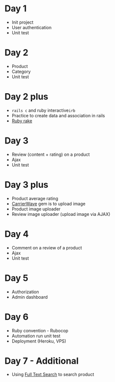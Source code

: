 # Day 1
- Init project
- User authentication
- Unit test

# Day 2
- Product
- Category
- Unit test

# Day 2 plus
- `rails c` and ruby interactive`irb`
- Practice to create data and association in rails
- [Ruby rake](https://www.rubyguides.com/2019/02/ruby-rake/)

# Day 3
- Review (content + rating) on a product
- Ajax
- Unit test

# Day 3 plus
- Product average rating
- [CarrierWave](https://github.com/carrierwaveuploader/carrierwave) gem is to upload image
- Product image uploader
- Review image uploader (upload image via AJAX)

# Day 4
- Comment on a review of a product
- Ajax
- Unit test

# Day 5
- Authorization
- Admin dashboard

# Day 6
- Ruby convention - Rubocop
- Automation run unit test
- Deployment (Heroku, VPS)

# Day 7 - Additional
- Using [Full Text Search](https://www.postgresql.org/docs/current/textsearch.html) to search product
